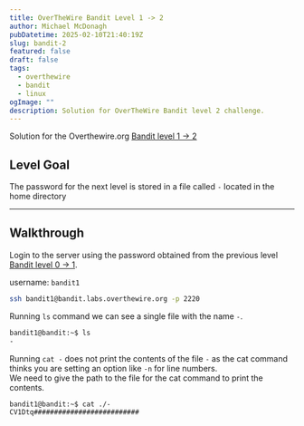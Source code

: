 ```yaml
---
title: OverTheWire Bandit Level 1 -> 2
author: Michael McDonagh
pubDatetime: 2025-02-10T21:40:19Z
slug: bandit-2
featured: false
draft: false
tags:
  - overthewire
  - bandit
  - linux
ogImage: ""
description: Solution for OverTheWire Bandit level 2 challenge.
---
```

 

Solution for the Overthewire.org [Bandit level 1 -> 2](https://overthewire.org/wargames/bandit/bandit2.html)

## Level Goal  

The password for the next level is stored in a file called `-` located in the home directory

---

## Walkthrough

Login to the server using the password obtained from the previous level [Bandit level 0 -> 1](/posts/overthewire/bandit-1).  

username: `bandit1`  

```bash
ssh bandit1@bandit.labs.overthewire.org -p 2220
```

Running `ls` command we can see a single file with the name `-`.  

```bash
bandit1@bandit:~$ ls 
-
```

Running `cat -` does not print the contents of the file `-` as the cat command thinks you are setting an option like `-n` for line numbers.  
We need to give the path to the file for the cat command to print the contents.

```bash
bandit1@bandit:~$ cat ./-  
CV1Dtq##########################
```

